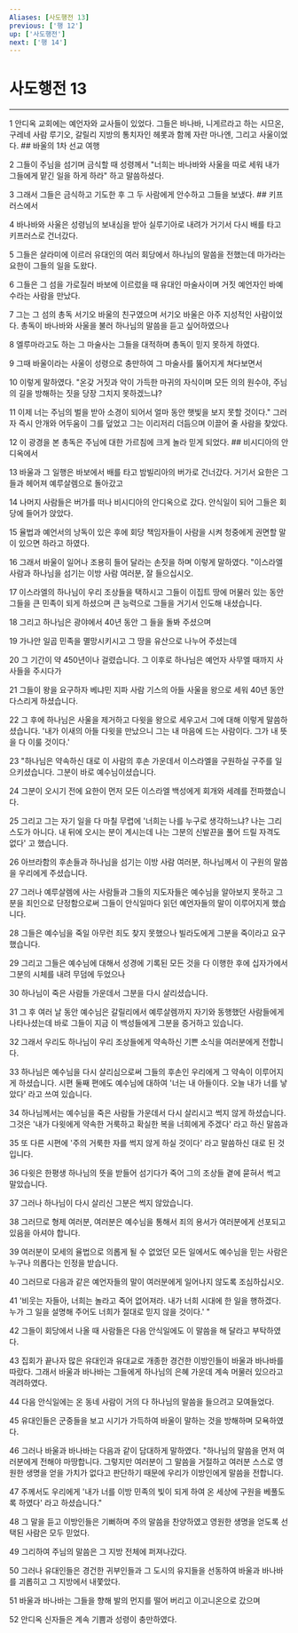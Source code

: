 ```yaml
---
Aliases: [사도행전 13]
previous: ['행 12']
up: ['사도행전']
next: ['행 14']
---
```

# 사도행전 13

***


1 안디옥 교회에는 예언자와 교사들이 있었다. 그들은 바나바, 니게르라고 하는 시므온, 구레네 사람 루기오, 갈릴리 지방의 통치자인 헤롯과 함께 자란 마나엔, 그리고 사울이었다. ## 바울의 1차 선교 여행 

2 그들이 주님을 섬기며 금식할 때 성령께서 "너희는 바나바와 사울을 따로 세워 내가 그들에게 맡긴 일을 하게 하라" 하고 말씀하셨다. 

3 그래서 그들은 금식하고 기도한 후 그 두 사람에게 안수하고 그들을 보냈다. ## 키프러스에서 

4 바나바와 사울은 성령님의 보내심을 받아 실루기아로 내려가 거기서 다시 배를 타고 키프러스로 건너갔다. 

5 그들은 살라미에 이르러 유대인의 여러 회당에서 하나님의 말씀을 전했는데 마가라는 요한이 그들의 일을 도왔다. 

6 그들은 그 섬을 가로질러 바보에 이르렀을 때 유대인 마술사이며 거짓 예언자인 바예수라는 사람을 만났다. 

7 그는 그 섬의 총독 서기오 바울의 친구였으며 서기오 바울은 아주 지성적인 사람이었다. 총독이 바나바와 사울을 불러 하나님의 말씀을 듣고 싶어하였으나 

8 엘루마라고도 하는 그 마술사는 그들을 대적하며 총독이 믿지 못하게 하였다. 

9 그때 바울이라는 사울이 성령으로 충만하여 그 마술사를 뚫어지게 쳐다보면서 

10 이렇게 말하였다. "온갖 거짓과 악이 가득한 마귀의 자식이며 모든 의의 원수야, 주님의 길을 방해하는 짓을 당장 그치지 못하겠느냐? 

11 이제 너는 주님의 벌을 받아 소경이 되어서 얼마 동안 햇빛을 보지 못할 것이다." 그러자 즉시 안개와 어두움이 그를 덮었고 그는 이리저리 더듬으며 이끌어 줄 사람을 찾았다. 

12 이 광경을 본 총독은 주님에 대한 가르침에 크게 놀라 믿게 되었다. ## 비시디아의 안디옥에서 

13 바울과 그 일행은 바보에서 배를 타고 밤빌리아의 버가로 건너갔다. 거기서 요한은 그들과 헤어져 예루살렘으로 돌아갔고 

14 나머지 사람들은 버가를 떠나 비시디아의 안디옥으로 갔다. 안식일이 되어 그들은 회당에 들어가 앉았다. 

15 율법과 예언서의 낭독이 있은 후에 회당 책임자들이 사람을 시켜 청중에게 권면할 말이 있으면 하라고 하였다. 

16 그래서 바울이 일어나 조용히 들어 달라는 손짓을 하며 이렇게 말하였다. "이스라엘 사람과 하나님을 섬기는 이방 사람 여러분, 잘 들으십시오. 

17 이스라엘의 하나님이 우리 조상들을 택하시고 그들이 이집트 땅에 머물러 있는 동안 그들을 큰 민족이 되게 하셨으며 큰 능력으로 그들을 거기서 인도해 내셨습니다. 

18 그리고 하나님은 광야에서 40년 동안 그 들을 돌봐 주셨으며 

19 가나안 일곱 민족을 멸망시키시고 그 땅을 유산으로 나누어 주셨는데 

20 그 기간이 약 450년이나 걸렸습니다. 그 이후로 하나님은 예언자 사무엘 때까지 사사들을 주시다가 

21 그들이 왕을 요구하자 베냐민 지파 사람 기스의 아들 사울을 왕으로 세워 40년 동안 다스리게 하셨습니다. 

22 그 후에 하나님은 사울을 제거하고 다윗을 왕으로 세우고서 그에 대해 이렇게 말씀하셨습니다. '내가 이새의 아들 다윗을 만났으니 그는 내 마음에 드는 사람이다. 그가 내 뜻을 다 이룰 것이다.' 

23 "하나님은 약속하신 대로 이 사람의 후손 가운데서 이스라엘을 구원하실 구주를 일으키셨습니다. 그분이 바로 예수님이셨습니다. 

24 그분이 오시기 전에 요한이 먼저 모든 이스라엘 백성에게 회개와 세례를 전파했습니다. 

25 그리고 그는 자기 일을 다 마칠 무렵에 '너희는 나를 누구로 생각하느냐? 나는 그리스도가 아니다. 내 뒤에 오시는 분이 계시는데 나는 그분의 신발끈을 풀어 드릴 자격도 없다' 고 했습니다. 

26 아브라함의 후손들과 하나님을 섬기는 이방 사람 여러분, 하나님께서 이 구원의 말씀을 우리에게 주셨습니다. 

27 그러나 예루살렘에 사는 사람들과 그들의 지도자들은 예수님을 알아보지 못하고 그분을 죄인으로 단정함으로써 그들이 안식일마다 읽던 예언자들의 말이 이루어지게 했습니다. 

28 그들은 예수님을 죽일 아무런 죄도 찾지 못했으나 빌라도에게 그분을 죽이라고 요구했습니다. 

29 그리고 그들은 예수님에 대해서 성경에 기록된 모든 것을 다 이행한 후에 십자가에서 그분의 시체를 내려 무덤에 두었으나 

30 하나님이 죽은 사람들 가운데서 그분을 다시 살리셨습니다. 

31 그 후 여러 날 동안 예수님은 갈릴리에서 예루살렘까지 자기와 동행했던 사람들에게 나타나셨는데 바로 그들이 지금 이 백성들에게 그분을 증거하고 있습니다. 

32 그래서 우리도 하나님이 우리 조상들에게 약속하신 기쁜 소식을 여러분에게 전합니다. 

33 하나님은 예수님을 다시 살리심으로써 그들의 후손인 우리에게 그 약속이 이루어지게 하셨습니다. 시편 둘째 편에도 예수님에 대하여 '너는 내 아들이다. 오늘 내가 너를 낳았다' 라고 쓰여 있습니다. 

34 하나님께서는 예수님을 죽은 사람들 가운데서 다시 살리시고 썩지 않게 하셨습니다. 그것은 '내가 다윗에게 약속한 거룩하고 확실한 복을 너희에게 주겠다' 라고 하신 말씀과 

35 또 다른 시편에 '주의 거룩한 자를 썩지 않게 하실 것이다' 라고 말씀하신 대로 된 것입니다. 

36 다윗은 한평생 하나님의 뜻을 받들어 섬기다가 죽어 그의 조상들 곁에 묻혀서 썩고 말았습니다. 

37 그러나 하나님이 다시 살리신 그분은 썩지 않았습니다. 

38 그러므로 형제 여러분, 여러분은 예수님을 통해서 죄의 용서가 여러분에게 선포되고 있음을 아셔야 합니다. 

39 여러분이 모세의 율법으로 의롭게 될 수 없었던 모든 일에서도 예수님을 믿는 사람은 누구나 의롭다는 인정을 받습니다. 

40 그러므로 다음과 같은 예언자들의 말이 여러분에게 일어나지 않도록 조심하십시오. 

41 '비웃는 자들아, 너희는 놀라고 죽어 없어져라. 내가 너희 시대에 한 일을 행하겠다. 누가 그 일을 설명해 주어도 너희가 절대로 믿지 않을 것이다.' " 

42 그들이 회당에서 나올 때 사람들은 다음 안식일에도 이 말씀을 해 달라고 부탁하였다. 

43 집회가 끝나자 많은 유대인과 유대교로 개종한 경건한 이방인들이 바울과 바나바를 따랐다. 그래서 바울과 바나바는 그들에게 하나님의 은혜 가운데 계속 머물러 있으라고 격려하였다. 

44 다음 안식일에는 온 동네 사람이 거의 다 하나님의 말씀을 들으려고 모여들었다. 

45 유대인들은 군중들을 보고 시기가 가득하여 바울이 말하는 것을 방해하며 모욕하였다. 

46 그러나 바울과 바나바는 다음과 같이 담대하게 말하였다. "하나님의 말씀을 먼저 여러분에게 전해야 마땅합니다. 그렇지만 여러분이 그 말씀을 거절하고 여러분 스스로 영원한 생명을 얻을 가치가 없다고 판단하기 때문에 우리가 이방인에게 말씀을 전합니다. 

47 주께서도 우리에게 '내가 너를 이방 민족의 빛이 되게 하여 온 세상에 구원을 베풀도록 하였다' 라고 하셨습니다." 

48 그 말을 듣고 이방인들은 기뻐하며 주의 말씀을 찬양하였고 영원한 생명을 얻도록 선택된 사람은 모두 믿었다. 

49 그리하여 주님의 말씀은 그 지방 전체에 퍼져나갔다. 

50 그러나 유대인들은 경건한 귀부인들과 그 도시의 유지들을 선동하여 바울과 바나바를 괴롭히고 그 지방에서 내쫓았다. 

51 바울과 바나바는 그들을 향해 발의 먼지를 떨어 버리고 이고니온으로 갔으며 

52 안디옥 신자들은 계속 기쁨과 성령이 충만하였다.
